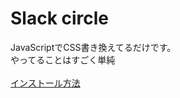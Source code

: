 # Slack circle
JavaScriptでCSS書き換えてるだけです。<br>
やってることはすごく単純<br>
<br>
[インストール方法](https://google.com/search?q=Chrome拡張機能zipインストール)<br>
